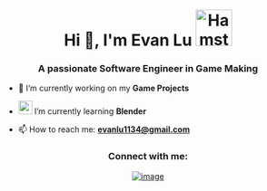<h1 align="center">Hi 👋, I'm Evan Lu <a href="https://emoji.gg/emoji/8632-hamstergamer"><img src="https://cdn3.emoji.gg/emojis/8632-hamstergamer.gif" width="64px" height="64px" alt="HamsterGamer"></a></h1>
<h3 align="center">A passionate Software Engineer in Game Making</h3>

- 🔭 I’m currently working on my **Game Projects**

- <img src="https://cdn3.emoji.gg/emojis/9998-anyascared.png" width="24px" height="24px" alt="anyaScared"></a> I’m currently learning **Blender**

- 📫 How to reach me: **evanlu1134@gmail.com**

<h3 align="center">Connect with me:</h3>
<div align="center">

[![image](https://img.shields.io/badge/LinkedIn-0077B5?style=for-the-badge&logo=linkedin&logoColor=white)](https://www.linkedin.com/in/evan-lu-/)


  
</div>

